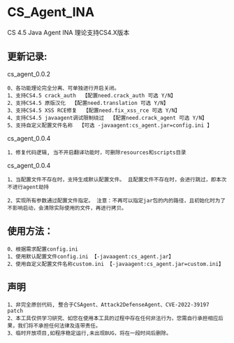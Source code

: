 # CS_Agent_INA
CS 4.5 Java Agent INA  理论支持CS4.X版本

## 更新记录:

cs_agent_0.0.2   

```
0、各功能理论完全分离、可单独进行开启关闭。
1、支持CS4.5 crack_auth  【配置need.crack_auth 可选 Y/N】
2、支持CS4.5 原版汉化  【配置need.translation 可选 Y/N】
3、支持CS4.5 XSS RCE修复  【配置need.fix_xss_rce 可选 Y/N】
4、支持CS4.5 javaagent调试限制绕过  【配置need.crack_agent 可选 Y/N】
5、支持自定义配置文件名称  【可选 -javaagent:cs_agent.jar=config.ini 】
```

cs_agent_0.0.4

```
1、修复代码逻辑, 当不开启翻译功能时，可删除resources和scripts目录
```

cs_agent_0.0.4

```
1、当配置文件不存在时，支持生成默认配置文件。 且配置文件不存在时，会进行跳过，即本次不进行agent劫持

2、实现所有参数通过配置文件指定。 注意：不再可以指定jar包的内的路径，且初始化时为了不影响启动，会清除实际使用的文件，再进行拷贝。
```



## 使用方法：

```
0、根据需求配置config.ini
1、使用默认配置文件config.ini 【-javaagent:cs_agent.jar】
2、使用自定义配置文件名称custom.ini 【-javaagent:cs_agent.jar=custom.ini】
```

## 声明

```
1、非完全原创代码, 整合于CSAgent、Attack2DefenseAgent、CVE-2022-39197 patch
2、本工具仅供学习研究、如您在使用本工具的过程中存在任何非法行为，您需自行承担相应后果，我们将不承担任何法律及连带责任。
3、临时开放项目,如程序稳定运行,未出现BUG，将在一段时间后删除。
```

